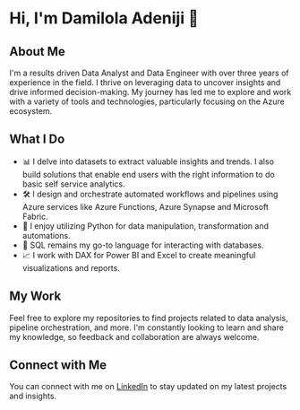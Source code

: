# Hi, I'm Damilola Adeniji 👋

## About Me

I'm a results driven Data Analyst and Data Engineer with over three years of experience in the field. I thrive on leveraging data to uncover insights and drive informed decision-making. My journey has led me to explore and work with a variety of tools and technologies, particularly focusing on the Azure ecosystem.

## What I Do

- 📊 I delve into datasets to extract valuable insights and trends. I also build solutions that enable end users with the right information to do basic self service analytics.
- 🛠️ I design and orchestrate automated workflows and pipelines using Azure services like Azure Functions, Azure Synapse and Microsoft Fabric.
- 🐍 I enjoy utilizing Python for data manipulation, transformation and automations.
- 💾 SQL remains my go-to language for interacting with databases.
- 📈 I work with DAX for Power BI and Excel to create meaningful visualizations and reports.

## My Work

Feel free to explore my repositories to find projects related to data analysis, pipeline orchestration, and more. I'm constantly looking to learn and share my knowledge, so feedback and collaboration are always welcome.

## Connect with Me

You can connect with me on [LinkedIn](https://www.linkedin.com/in/oluwadamilola-adeniji/) to stay updated on my latest projects and insights.

